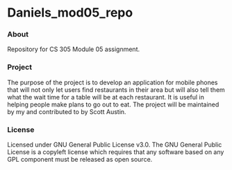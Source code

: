 # Daniels_mod05_repo
### About
Repository for CS 305 Module 05 assignment.
### Project
The purpose of the project is to develop an application for mobile phones that will not only let users find restaurants in their area but will also tell them what the wait time for a table will be at each restaurant. It is useful in helping people make plans to go out to eat. The project will be maintained by my and contributed to by Scott Austin.
### License
Licensed under GNU General Public License v3.0. The GNU General Public License is a copyleft license which requires that any software based on any GPL component must be released as open source.
